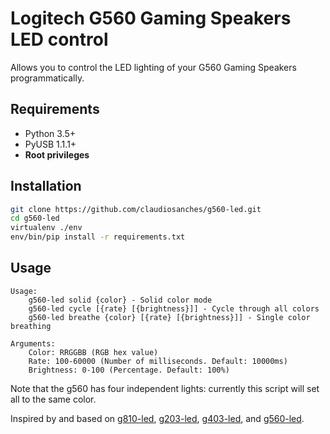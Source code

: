 # Logitech G560 Gaming Speakers LED control

Allows you to control the LED lighting of your G560 Gaming Speakers programmatically.

## Requirements

- Python 3.5+
- PyUSB 1.1.1+
- **Root privileges**

## Installation

```bash
git clone https://github.com/claudiosanches/g560-led.git
cd g560-led
virtualenv ./env
env/bin/pip install -r requirements.txt
```

## Usage

```text
Usage:
    g560-led solid {color} - Solid color mode
    g560-led cycle [{rate} [{brightness}]] - Cycle through all colors
    g560-led breathe {color} [{rate} [{brightness}]] - Single color breathing

Arguments:
    Color: RRGGBB (RGB hex value)
    Rate: 100-60000 (Number of milliseconds. Default: 10000ms)
    Brightness: 0-100 (Percentage. Default: 100%)
```

Note that the g560 has four independent lights: currently this script will set all to the same color.

Inspired by and based on [g810-led](https://github.com/MatMoul/g810-led),
[g203-led](https://github.com/smasty/g203-led), [g403-led](https://github.com/stelcheck/g403-led), and [g560-led](https://github.com/mijoe/g560-led).
